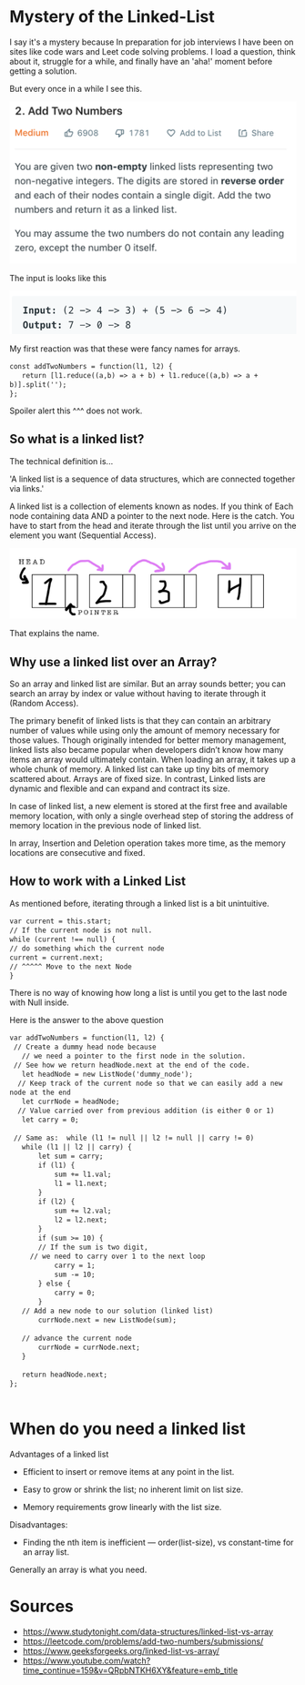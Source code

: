 # Mystery of the Linked-List
 
I say it's a mystery because In preparation for job interviews I have been on sites like code wars and Leet code  solving problems. I load a question, think about it, struggle for a while, and finally have an 'aha!' moment before getting a solution.
 
 
But every once in a while I see this.
 
!["link to Google"](https://github.com/JKaram/Linked-List/blob/master/docs/Screen%20Shot%202020-01-31%20at%204.12.30%20PM.png?raw=true)
 
The input is looks like this
 
!["link to Google"](https://github.com/JKaram/Linked-List/blob/master/docs/Screen%20Shot%202020-01-31%20at%2010.14.35%20AM.png?raw=true)
 
 
My first reaction was that these were fancy names for arrays.
 
```
const addTwoNumbers = function(l1, l2) {
   return [l1.reduce((a,b) => a + b) + l1.reduce((a,b) => a + b)].split('');
};
```
Spoiler alert this ^^^ does not work.
 
## So what is a linked list?
 
The technical definition is...
 
'A linked list is a sequence of data structures, which are connected together via links.'
 
A linked list is a collection of elements known as nodes. If you think of  Each node containing data AND a pointer to the next node. Here is the catch. You have to start from the head and iterate through the list until you arrive on the element you want (Sequential Access).
 
![](https://github.com/JKaram/Linked-List/blob/master/docs/LinkedList.png?raw=true)
 
That explains the name.
 
##  Why use a linked list over an Array?
 
So an array and linked list are similar. But an array sounds better; you can search an array by index or value without having to iterate through it (Random Access).
 
The primary benefit of linked lists is that they can contain an arbitrary number of values while using only the amount of memory necessary for those values. Though originally intended for better memory management, linked lists also became popular when developers didn’t know how many items an array would ultimately contain. When loading an array, it takes up a whole chunk of memory. A linked list can take up tiny bits of memory scattered about. Arrays are of fixed size. In contrast, Linked lists are dynamic and flexible and can expand and contract its size.
 
In case of linked list, a new element is stored at the first free and available memory location, with only a single overhead step of storing the address of memory location in the previous node of linked list.
 
In array, Insertion and Deletion operation takes more time, as the memory locations are consecutive and fixed.
 
## How to work with a Linked List
 
As mentioned before, iterating through a linked list is a bit unintuitive.
 
```
var current = this.start;
// If the current node is not null.
while (current !== null) {
// do something which the current node
current = current.next;
// ^^^^^ Move to the next Node
}
```
 
There is no way of knowing how long a list is until you get to the last node with Null inside.
 
Here is the answer to the above question
 
```
var addTwoNumbers = function(l1, l2) {
 // Create a dummy head node because
   // we need a pointer to the first node in the solution.
 // See how we return headNode.next at the end of the code.
   let headNode = new ListNode('dummy_node');
  // Keep track of the current node so that we can easily add a new node at the end
   let currNode = headNode;
  // Value carried over from previous addition (is either 0 or 1)
   let carry = 0;
  
 // Same as:  while (l1 != null || l2 != null || carry != 0)
   while (l1 || l2 || carry) {
       let sum = carry;
       if (l1) {
           sum += l1.val;
           l1 = l1.next;
       }
       if (l2) {
           sum += l2.val;
           l2 = l2.next;
       }
       if (sum >= 10) {
       // If the sum is two digit,
     // we need to carry over 1 to the next loop
           carry = 1;
           sum -= 10;
       } else {
           carry = 0;
       }
   // Add a new node to our solution (linked list)
       currNode.next = new ListNode(sum);
  
   // advance the current node
       currNode = currNode.next;
   }
  
   return headNode.next; 
};
 
```
 
# When do you need a linked list
 
 
 
Advantages of a linked list
 
* Efficient to insert or remove items at any point in the list.
 
* Easy to grow or shrink the list; no inherent limit on list size.
 
* Memory requirements grow linearly with the list size.
 
Disadvantages:
 
* Finding the nth item is inefficient — order(list-size), vs constant-time for an array list.
 


Generally an array is what you need.


# Sources

* https://www.studytonight.com/data-structures/linked-list-vs-array
* https://leetcode.com/problems/add-two-numbers/submissions/
* https://www.geeksforgeeks.org/linked-list-vs-array/
* https://www.youtube.com/watch?time_continue=159&v=QRpbNTKH6XY&feature=emb_title




















